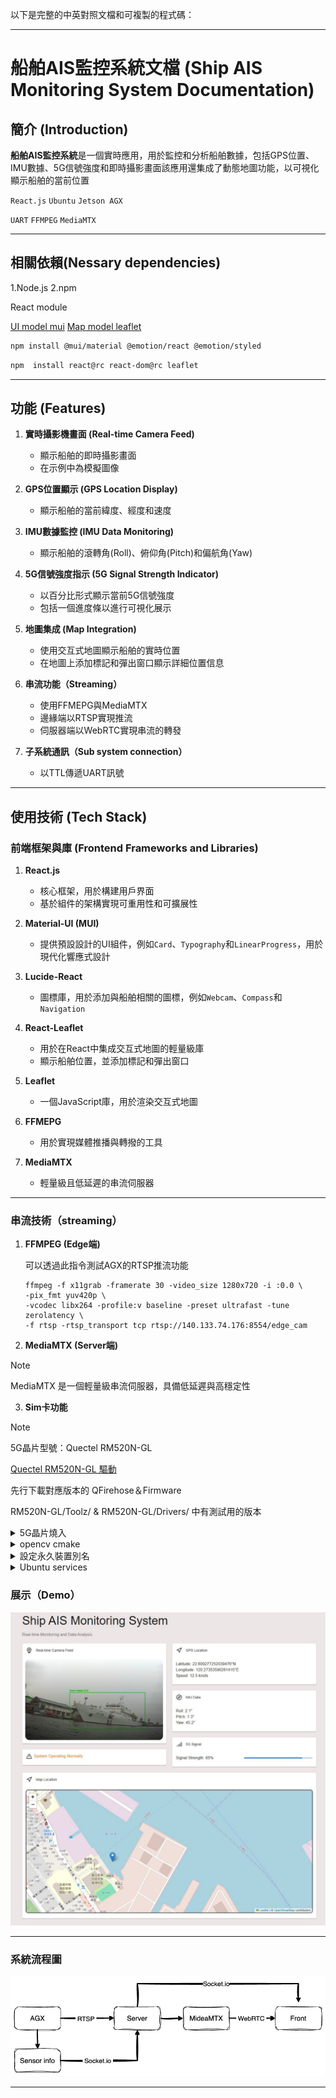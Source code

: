 以下是完整的中英對照文檔和可複製的程式碼：

---

# 船舶AIS監控系統文檔 (Ship AIS Monitoring System Documentation)

## 簡介 (Introduction)
**船舶AIS監控系統**是一個實時應用，用於監控和分析船舶數據，包括GPS位置、IMU數據、5G信號強度和即時攝影畫面該應用還集成了動態地圖功能，以可視化顯示船舶的當前位置



`React.js` `Ubuntu` `Jetson AGX`

`UART` `FFMPEG` `MediaMTX`

---

## 相關依賴(Nessary dependencies)

1.Node.js
2.npm

React module

[UI model mui](https://mui.com/material-ui/)
[Map model leaflet](https://react-leaflet.js.org/)
```bash
npm install @mui/material @emotion/react @emotion/styled
```
```bash
npm  install react@rc react-dom@rc leaflet
```
---
## 功能 (Features)
1. **實時攝影機畫面 (Real-time Camera Feed)**
   - 顯示船舶的即時攝影畫面
   - 在示例中為模擬圖像

2. **GPS位置顯示 (GPS Location Display)**
   - 顯示船舶的當前緯度、經度和速度

3. **IMU數據監控 (IMU Data Monitoring)**
   - 顯示船舶的滾轉角(Roll)、俯仰角(Pitch)和偏航角(Yaw)

4. **5G信號強度指示 (5G Signal Strength Indicator)**
   - 以百分比形式顯示當前5G信號強度
   - 包括一個進度條以進行可視化展示

5. **地圖集成 (Map Integration)**
   - 使用交互式地圖顯示船舶的實時位置
   - 在地圖上添加標記和彈出窗口顯示詳細位置信息

6. **串流功能（Streaming）**
   - 使用FFMEPG與MediaMTX
   - 邊緣端以RTSP實現推流
   - 伺服器端以WebRTC實現串流的轉發
7. **子系統通訊（Sub system connection）**
   - 以TTL傳遞UART訊號
---

## 使用技術 (Tech Stack)

### 前端框架與庫 (Frontend Frameworks and Libraries)
1. **React.js**
   - 核心框架，用於構建用戶界面
   - 基於組件的架構實現可重用性和可擴展性

2. **Material-UI (MUI)**
   - 提供預設設計的UI組件，例如`Card`、`Typography`和`LinearProgress`，用於現代化響應式設計

3. **Lucide-React**
   - 圖標庫，用於添加與船舶相關的圖標，例如`Webcam`、`Compass`和`Navigation`

4. **React-Leaflet**
   - 用於在React中集成交互式地圖的輕量級庫
   - 顯示船舶位置，並添加標記和彈出窗口

5. **Leaflet**
   - 一個JavaScript庫，用於渲染交互式地圖

6. **FFMEPG**
   - 用於實現媒體推播與轉撥的工具
   
7. **MediaMTX**
   - 輕量級且低延遲的串流伺服器
---

### 串流技術（streaming）
1. **FFMPEG (Edge端)**
   
   可以透過此指令測試AGX的RTSP推流功能
   ```
   ffmpeg -f x11grab -framerate 30 -video_size 1280x720 -i :0.0 \
   -pix_fmt yuv420p \
   -vcodec libx264 -profile:v baseline -preset ultrafast -tune zerolatency \
   -f rtsp -rtsp_transport tcp rtsp://140.133.74.176:8554/edge_cam
   ```
2. **MediaMTX (Server端)**
   
>[!NOTE] 
> MediaMTX 是一個輕量級串流伺服器，具備低延遲與高穩定性

3. **Sim卡功能**
>[!NOTE] 
> 5G晶片型號：Quectel RM520N-GL
> 
>[Quectel RM520N-GL 驅動](https://github.com/4IceG/RM520N-GL)
>
>先行下載對應版本的 QFirehose＆Firmware
>
>RM520N-GL/Toolz/ & RM520N-GL/Drivers/ 中有測試用的版本

<details><summary>5G晶片燒入</summary>



**步驟 1：下載驅動來源碼**
```
git clone https://github.com/4IceG/RM520N-GL.git
cd RM520N-GL/
```



**步驟 2：安裝必要的依賴套件**
```
sudo apt update
sudo apt install cmake build-essential libusb-1.0-0-dev
```
**步驟 3：編譯5G燒錄韌體**
```
# QFirehose推薦使用自行下載的版本

cd RM520N-GL/tools/qfirehose
mkdir build && cd build
mv /path/to/QFirehose.zip . 
unzip /path/to/QFirehose.zip
cmake ..
make
```

**步驟 4：燒入驅動至5G晶片**
```
mkdir firmware_build && cd firmware_build  
unzip /path/to/Firmware.zip .
sudo ./qfirehose -f /tmp/rm_fw
```
>成功後會顯示 `Upgrade Module successfully`

**步驟 5：確認模組已載入並辨識裝置**
```
lsmod | grep -E 'option|qmi_wwan'
ls /dev/ttyUSB*
dmesg | grep -i ttyUSB
```
**步驟 6：安裝 ModemManager 與 NetworkManager 並啟動服務**
```
sudo apt install modemmanager network-manager
sudo systemctl enable --now ModemManager NetworkManager
```
**步驟 7：建立與啟用 5G 撥號連線（依你的裝置名稱調整 ttyUSBx）**
```
sudo nmcli connection add type gsm ifname '*' con-name 5g-sim apn internet connection.autoconnect yes
sudo nmcli connection up 5g-sim
```


</details>

<details><summary>opencv cmake</summary>



**步驟 1：安裝必要的依賴套件**
```
sudo apt update
sudo apt install -y build-essential cmake git libgtk2.0-dev pkg-config \
libavcodec-dev libavformat-dev libswscale-dev libv4l-dev v4l-utils \
libjpeg-dev libpng-dev libtiff-dev libgstreamer1.0-dev \
libgstreamer-plugins-base1.0-dev libtbb-dev libatlas-base-dev \
python3-dev python3-numpy
```
**步驟 2：下載 OpenCV source code**
```
cd ~
curl -L https://github.com/opencv/opencv/archive/4.5.5.zip -o opencv.zip
curl -L https://github.com/opencv/opencv_contrib/archive/4.5.5.zip -o opencv_contrib.zip
unzip opencv.zip
unzip opencv_contrib.zip
```
**步驟 3：創建cmake所需資料夾與設定檔**
```
cd opencv-4.5.5
mkdir build && cd build
cmake -D CMAKE_BUILD_TYPE=RELEASE \
      -D CMAKE_INSTALL_PREFIX=/usr/local \
      -D WITH_CUDA=ON \
      -D WITH_CUDNN=ON \
      -D CUDA_ARCH_BIN="5.3,6.2,7.2" \
      -D OPENCV_EXTRA_MODULES_PATH=../../opencv_contrib-4.5.5/modules \
      -D WITH_GSTREAMER=ON \
      -D WITH_LIBV4L=ON \
      -D ENABLE_NEON=ON \
      -D BUILD_opencv_python3=ON \
      -D BUILD_TESTS=OFF \
      -D BUILD_EXAMPLES=OFF ..

```
**步驟 4：編譯並安裝**
```
make -j$(nproc)
sudo make install
```
**步驟 5：於終端機中測試是否啟用CUDA**
```
python3 - <<'EOF'
import cv2
print(cv2.cuda.getCudaEnabledDeviceCount())
EOF


```
>回傳不為 `0` 即為成功


</details>
   
<details><summary>設定永久裝置別名</summary>

***步驟 1：查詢當前的USB裝置***

```
ls /dev/ttyUSB*
```
> 視訊類型的USB裝置
```
ls /dev/video*
```

***步驟 2：查詢目標裝置的設備資訊***
```
udevadm info -a -n /dev/ttyUSB0
```
or
```
lsusb
udevadm info /dev/ttyUSB0

```

```
ATTRS{idVendor}=="067b"
ATTRS{idProduct}=="2303"
ATTRS{serial}=="A601XYZ"

#預計回傳
```

***步驟 3：建立 `udev` 規則***
```
sudo nano /etc/udev/rules.d/99-ttl.rules
```
- 貼上以下範本
```
SUBSYSTEM=="tty", ATTRS{idVendor}=="067b", ATTRS{idProduct}=="2303", ATTRS{serial}=="A601XYZ", SYMLINK+="ttl_motion"
```
`代表這條 USB-to-Serial 線材會被指派 /dev/ttl_motion`

***步驟 4：重啟 `udev`***
```
sudo udevadm control --reload-rules
sudo udevadm trigger
```

</details>
<details><summary>Ubuntu services</summary>

---
可以透過Ubuntu services實現開機自動啟用程式碼
---

### 步驟 1 : 創建systemd 服務單元檔案

```
sudo nano /etc/systemd/system/ais-app.service
```
>填寫以下範本
```
[Unit]
Description=AIS Monitoring Service
After=network.target

[Service]
Type=simple
ExecStart=/usr/bin/python3 /home/youruser/path/to/app.py
WorkingDirectory=/home/youruser/path/to/
Restart=always
User=youruser

[Install]
WantedBy=multi-user.target

```
> `/home/youruser/path/to/` 改成實際的 `app.py` 路徑

### 步驟 2：重新載入 systemd 並啟用服務
```
sudo systemctl daemon-reexec
sudo systemctl daemon-reload
sudo systemctl enable ais-app.service
```

### 手動啟動、關閉與重啟服務
```
# 啟動服務
sudo systemctl start ais-app.service

# 關閉服務
sudo systemctl stop ais-app.service

# 重啟服務
sudo systemctl restart ais-app.service

# 查看服務狀態
sudo systemctl status ais-app.service
```

### 步驟 3：設定開機自動啟動
```
sudo systemctl enable ais-app.service
```
> 關閉開機時啟動
```
sudo systemctl disable ais-app.service
```


</details>



### 展示（Demo）

![demo](front/img/AIS.png)

---

### 系統流程圖

![workflow](pic/img/WorkFlow.jpg)

---






